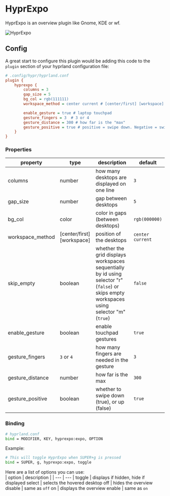# HyprExpo
HyprExpo is an overview plugin like Gnome, KDE or wf.
  
![HyprExpo](https://github.com/user-attachments/assets/e89df9d2-9800-4268-9929-239ad9bc3a54)
  
## Config
A great start to configure this plugin would be adding this code to the `plugin` section of your hyprland configuration file:  
```ini
# .config/hypr/hyprland.conf
plugin {
    hyprexpo {
        columns = 3
        gap_size = 5
        bg_col = rgb(111111)
        workspace_method = center current # [center/first] [workspace] e.g. first 1 or center m+1

        enable_gesture = true # laptop touchpad
        gesture_fingers = 3  # 3 or 4
        gesture_distance = 300 # how far is the "max"
        gesture_positive = true # positive = swipe down. Negative = swipe up.
    }
}
```

### Properties

| property | type | description | default |
| --- | --- | --- | --- |
columns | number | how many desktops are displayed on one line | `3`
gap_size | number | gap between desktops | `5`
bg_col | color | color in gaps (between desktops) | `rgb(000000)`
workspace_method | [center/first] [workspace] | position of the desktops | `center current`
skip_empty | boolean | whether the grid displays workspaces sequentially by id using selector "r" (`false`) or skips empty workspaces using selector "m" (`true`) | `false`
enable_gesture | boolean | enable touchpad gestures | `true`
gesture_fingers | `3` or `4` | how many fingers are needed in the gesture | `3`
gesture_distance | number | how far is the max | `300`
gesture_positive | boolean | whether to swipe down (true), or up (false) | `true`

### Binding
```bash
# hyprland.conf
bind = MODIFIER, KEY, hyprexpo:expo, OPTION
```

Example:  
```bash
# This will toggle HyprExpo when SUPER+g is pressed
bind = SUPER, g, hyprexpo:expo, toggle
```

Here are a list of options you can use:  
| option | description |
| --- | --- |
toggle | displays if hidden, hide if displayed
select | selects the hovered desktop
off | hides the overview
disable | same as `off`
on | displays the overview
enable | same as `on`

